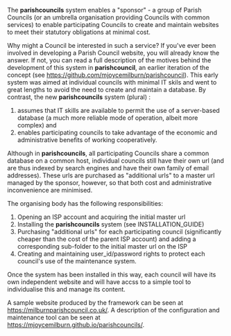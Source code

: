 The **parishcouncils** system enables a "sponsor" - a group of Parish Councils (or an umbrella organisation providing Councils with common services) to enable participating Councils to create and maintain websites to meet their statutory obligations at minimal cost.

Why might a Council be interested in such a service? If you've ever been involved in developing a Parish Council website, you will already know the answer. If not, you can read a full description of the motives behind the development of this system in **parishcouncil**, an earlier iteration of the concept (see https://github.com/mjoycemilburn/parishcouncil). This early system was aimed at individual councils with minimal IT skils and went to great lengths to avoid the need to create and maintain a database. By contrast, the new **parishcouncils** system (plural) :
1. assumes that IT skills are available to permit the use of a server-based database (a much more reliable mode of operation, albeit more complex) and
2. enables participating councils to take advantage of the economic and administrative benefits of working cooperatively.

Although in **parishcouncils**, all participating Councils share a common database on a common host, individual councils still have their own url (and are thus indexed by search engines and have their own family of email addresses). These urls are purchased as "additional urls" to a master url managed by the sponsor, however, so that both cost and administrative inconvenience are minimised.

The organising body has the following responsibilities:

1. Opening an ISP account and acquiring the initial master url
2. Installing the **parishcouncils** system (see INSTALLATION_GUIDE)
3. Purchasing "additional urls" for each participating council (significantly cheaper than the cost of the parent ISP account) and adding a corresponding  sub-folder to the initial master url on the ISP
4.  Creating and maintaining user_id/password rights to protect each council's use of the maintenance system.

Once the system has been installed in this way, each council will have its own independent website and will have accss to a simple tool to individualise this and manage its content.

A sample website produced by the framework can be seen at https://milburnparishcouncil.co.uk/.  A description of the configuration and maintenance tool can be seen at https://mjoycemilburn.github.io/parishcouncils/. 